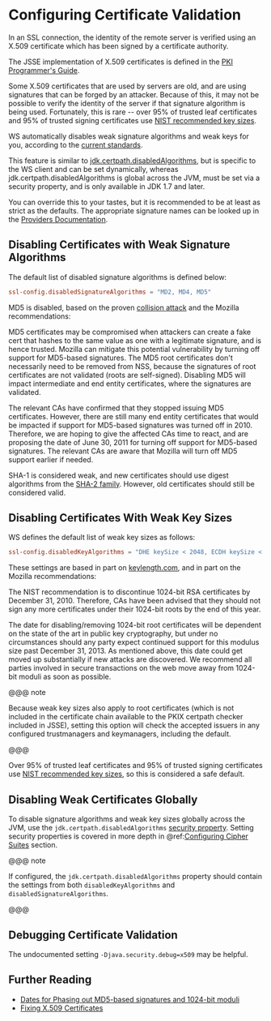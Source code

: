# Configuring Certificate Validation

In an SSL connection, the identity of the remote server is verified
using an X.509 certificate which has been signed by a certificate
authority.

The JSSE implementation of X.509 certificates is defined in the [PKI
Programmer's
Guide](https://docs.oracle.com/javase/8/docs/technotes/guides/security/certpath/CertPathProgGuide.html).

Some X.509 certificates that are used by servers are old, and are using
signatures that can be forged by an attacker. Because of this, it may
not be possible to verify the identity of the server if that signature
algorithm is being used. Fortunately, this is rare -- over 95% of
trusted leaf certificates and 95% of trusted signing certificates use
[NIST recommended key
sizes](http://csrc.nist.gov/publications/nistpubs/800-131A/sp800-131A.pdf).

WS automatically disables weak signature algorithms and weak keys for
you, according to the [current
standards](http://sim.ivi.co/2012/04/nist-security-strength-time-frames.html).

This feature is similar to
[jdk.certpath.disabledAlgorithms](http://sim.ivi.co/2013/11/harness-ssl-and-jsse-key-size-control.html),
but is specific to the WS client and can be set dynamically, whereas
jdk.certpath.disabledAlgorithms is global across the JVM, must be set
via a security property, and is only available in JDK 1.7 and later.

You can override this to your tastes, but it is recommended to be at
least as strict as the defaults. The appropriate signature names can be
looked up in the [Providers
Documentation](https://docs.oracle.com/javase/8/docs/technotes/guides/security/SunProviders.html).

## Disabling Certificates with Weak Signature Algorithms

The default list of disabled signature algorithms is defined below:

```conf
ssl-config.disabledSignatureAlgorithms = "MD2, MD4, MD5"
```

MD5 is disabled, based on the proven [collision
attack](https://www.win.tue.nl/hashclash/rogue-ca/) and the Mozilla
recommendations:

>
MD5 certificates may be compromised when attackers can create a fake
cert that hashes to the same value as one with a legitimate
signature, and is hence trusted. Mozilla can mitigate this potential
vulnerability by turning off support for MD5-based signatures. The
MD5 root certificates don't necessarily need to be removed from NSS,
because the signatures of root certificates are not validated (roots
are self-signed). Disabling MD5 will impact intermediate and end
entity certificates, where the signatures are validated.
>
The relevant CAs have confirmed that they stopped issuing MD5
certificates. However, there are still many end entity certificates
that would be impacted if support for MD5-based signatures was
turned off in 2010. Therefore, we are hoping to give the affected
CAs time to react, and are proposing the date of June 30, 2011 for
turning off support for MD5-based signatures. The relevant CAs are
aware that Mozilla will turn off MD5 support earlier if needed.

SHA-1 is considered weak, and new certificates should use digest
algorithms from the [SHA-2
family](https://en.wikipedia.org/wiki/SHA-2). However, old
certificates should still be considered valid.

## Disabling Certificates With Weak Key Sizes

WS defines the default list of weak key sizes as follows:

```conf
ssl-config.disabledKeyAlgorithms = "DHE keySize < 2048, ECDH keySize < 2048, ECDHE keySize < 2048, RSA keySize < 2048, DSA keySize < 2048, EC keySize < 224"
```

These settings are based in part on
[keylength.com](http://www.keylength.com/), and in part on the
Mozilla recommendations:

>
The NIST recommendation is to discontinue 1024-bit RSA certificates
by December 31, 2010. Therefore, CAs have been advised that they
should not sign any more certificates under their 1024-bit roots by
the end of this year.
>
The date for disabling/removing 1024-bit root certificates will be
dependent on the state of the art in public key cryptography, but
under no circumstances should any party expect continued support for
this modulus size past December 31, 2013. As mentioned above, this
date could get moved up substantially if new attacks are discovered.
We recommend all parties involved in secure transactions on the web
move away from 1024-bit moduli as soon as possible.

@@@ note

Because weak key sizes also apply to root certificates (which
is not included in the certificate chain available to the PKIX certpath
checker included in JSSE), setting this option will check the accepted
issuers in any configured trustmanagers and keymanagers, including the
default.

@@@

Over 95% of trusted leaf certificates and 95% of trusted signing
certificates use [NIST recommended key
sizes](http://csrc.nist.gov/publications/nistpubs/800-131A/sp800-131A.pdf),
so this is considered a safe default.

## Disabling Weak Certificates Globally

To disable signature algorithms and weak key sizes globally across the
JVM, use the `jdk.certpath.disabledAlgorithms` [security
property](http://sim.ivi.co/2011/07/java-se-7-release-security-enhancements.html).
Setting security properties is covered in more depth in @ref:[Configuring Cipher Suites](CipherSuites.md) section.

@@@ note

If configured, the `jdk.certpath.disabledAlgorithms`
property should contain the settings from both
`disabledKeyAlgorithms` and `disabledSignatureAlgorithms`.

@@@

## Debugging Certificate Validation

The undocumented setting `-Djava.security.debug=x509` may be
helpful.

## Further Reading

 * [Dates for Phasing out MD5-based signatures and 1024-bit
moduli](https://wiki.mozilla.org/CA:MD5and1024)
 * [Fixing X.509
Certificates](https://tersesystems.com/2014/03/20/fixing-x509-certificates/)
